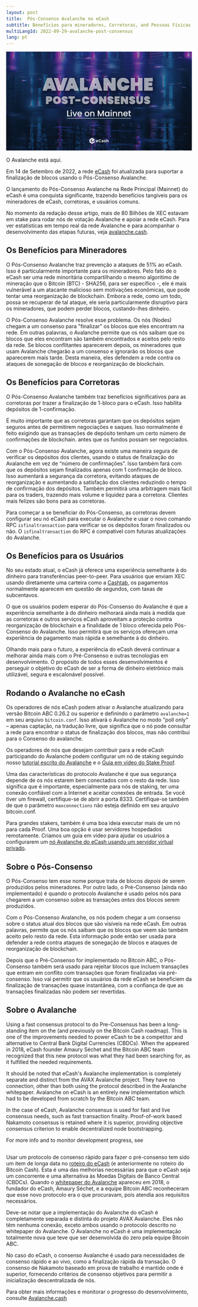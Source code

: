 ```yaml
---
layout: post
title:  Pós-Consenso Avalanche no eCash
subtitle: Benefícios para mineradores, Corretoras, and Pessoas Físicas.
multiLangId: 2022-09-29-avalanche-post-consensus
lang: pt
---
```


![Avalanche integrado na rede principal](/img/avalanche-live.jpg)

O Avalanche está aqui.

Em 14 de Setembro de 2022, a rede [eCash](https://e.cash) foi atualizada para suportar a finalização de blocos usando o Pós-Consenso Avalanche.

O lançamento do Pós-Consenso Avalanche na Rede Principal (Mainnet) do eCash é uma conquista significante, trazendo benefícios tangíveis para os mineradores de eCash, corretoras, e usuários comuns.

No momento da redação desse artigo, mais de 80 Bilhões de XEC estavam em stake para rodar nós de votação Avalanche e apoiar a rede eCash. Para ver estatísticas em tempo real da rede Avalanche e para acompanhar o desenvolvimento das etapas futuras, veja [avalanche.cash](https://avalanche.cash/).

## Os Benefícios para Mineradores

O Pós-Consenso Avalanche traz prevenção a ataques de 51% ao eCash. Isso é particularmente importante para os mineradores. Pelo fato de o eCash ser uma rede minoritária compartilhando o mesmo algoritimo de mineração que o Bitcoin (BTC) - SHA256, para ser específico -, ele é mais vulnerável a um atacante malicioso sem motivações econômicas, que pode tentar uma reorganização de blockchain. Embora a rede, como um todo, possa se recuperar de tal ataque, ele seria particularmente disruptivo para os mineradores, que podem perder blocos, custando-lhes dinheiro.

O Pós-Consenso Avalanche resolve esse problema. Os nós (Nodes) chegam a um consenso para "finalizar" os blocos que eles encontram na rede. Em outras palavras, o Avalanche permite que os nós saibam que os blocos que eles encontram são também encontrados e aceitos pelo resto da rede. Se blocos conflitantes aparecerem depois, os mineradores que usam Avalanche chegarão a um consenso e ignorarão os blocos que aparecerem mais tarde. Desta maneira, eles defendem a rede contra os ataques de sonegação de blocos e reorganização de blockchain.

## Os Benefícios para Corretoras

O Pós-Consenso Avalanche também traz benefícios significativos para as corretoras por trazer a finalização de 1-bloco para o eCash. Isso habilita depósitos de 1-confirmação.

É muito importante que as corretoras garantam que os depósitos sejam seguros antes de permitirem negociações e saques.
Isso normalmente é feito exigindo que as transações de depósito tenham um certo número de confirmações de blockchain. antes que os fundos possam ser negociados.

Com o Pós-Consenso Avalanche, agora existe uma maneira segura de verificar os depósitos dos clientes, usando o status de finalização do Avalanche em vez de “número de confirmações”. Isso também fará com que os depósitos sejam finalizados apenas com 1 confirmação de bloco. Isso aumentará a segurança da corretora, evitando ataques de reorganização e aumentando a satisfação  dos clientes reduzindo o tempo de confirmação dos depósitos. Também permitirá uma arbitragem mais fácil para os traders, trazendo mais volume e liquidez para a corretora. Clientes mais felizes são bons para as corretoras.

Para começar a se beneficiar do Pós-Consenso, as corretoras devem configurar seu nó eCash para executar o Avalanche e usar o
novo comando RPC `isfinaltransaction` para verificar se os depósitos foram finalizados ou não. O `isfinaltransaction` do RPC é compatível com futuras atualizações do Avalanche.

## Os Benefícios para os Usuários

No seu estado atual, o eCash já oferece uma experiência semelhante à do dinheiro para transferências peer-to-peer. Para usuários que enviam XEC usando diretamente uma carteira como a [Cashtab](https://cashtab.com/), os pagamentos normalmente aparecem em questão de
segundos, com taxas de subcentavos.

O que os usuários podem esperar do Pós-Consenso do Avalanche é que a experiência semelhante à do dinheiro melhorará ainda mais à medida que as corretoras e outros serviços eCash aproveitam a proteção contra reorganização de blockchain e a finalidade de 1 bloco oferecida pelo Pós-Consenso do Avalanche. Isso permitirá que os serviços ofereçam uma experiência de pagamento mais rápida e semelhante à do dinheiro.

Olhando mais para o futuro, a experiência do eCash deverá continuar a melhorar ainda mais com o Pré-Consenso e outras tecnologias em desenvolvimento. O propósito de todos esses desenvolvimentos é perseguir o objetivo do eCash de ser a forma de dinheiro eletrônico mais utilizável, segura e escalonável possível.

## Rodando o Avalanche no eCash

Os operadores de nós eCash podem ativar o Avalanche atualizando para versão Bitcoin ABC 0.26.2 ou superior e definindo o parâmetro `avalanche=1` em seu arquivo `bitcoin.conf`. Isso ativará o Avalanche no modo "poll only" – apenas captação, na tradução livre, que significa que o nó pode consultar a rede para encontrar o status de finalização dos blocos, mas não contribui para o Consenso do avalanche.

Os operadores de nós que desejam contribuir para a rede eCash participando do Avalanche podem configurar um nó de staking seguindo nosso [tutorial escrito do Avalanche](/2022-09-07-avalanche-tutorial/) e o
[Guia em vídeo do Stake Proof](https://youtu.be/3k5M4k8OF-I).

Uma das características do protocolo Avalanche é que sua segurança depende de os nós estarem bem conectados com o resto da rede. Isso significa que é importante, especialmente para nós de staking, ter uma conexão confiável com a Internet e aceitar conexões de entrada. Se você tiver um firewall, certifique-se de abrir a porta 8333.
Certifique-se também de que o parâmetro `maxconnections` não esteja definido em seu arquivo bitcoin.conf.

Para grandes stakers, também é uma boa ideia executar mais de um nó para cada Proof. Uma boa opção é usar servidores hospedados remotamente. Criamos um guia em vídeo para ajudar os usuários a configurarem um [nó Avalanche do eCash usando um servidor virtual privado](https://youtu.be/ls88OH3eGwQ).

## Sobre o Pós-Consenso

O Pós-Consenso tem esse nome porque trata de blocos *depois* de serem produzidos pelos mineradores.
Por outro lado, o Pré-Consenso (ainda não implementado) é quando o protocolo Avalanche é usado pelos nós para chegarem a um consenso sobre as transações *antes* dos blocos serem produzidos.

Com o Pós-Consenso Avalanche, os nós podem chegar a um consenso sobre o status atual dos blocos que são visíveis na rede eCash. Em outras palavras, permite que os nós saibam que os blocos que veem são também aceito pelo resto da rede. Esta informação pode então ser usada para defender a rede contra ataques de sonegação de blocos e ataques de reorganização de blockchain.

Depois que o Pré-Consenso for implementado no Bitcoin ABC, o Pós-Consenso também será usado para rejeitar blocos que incluem transações que entram em conflito com transações que foram finalizadas via pré-consenso. Isso vai permitir que os usuários da rede eCash se beneficiem da finalização de transações quase instantânea, com a confiança de que as transações finalizadas não podem ser revertidas.

## Sobre o Avalanche

Using a fast consensus protocol to do Pre-Consensus has been a long-standing item on the
 (and previously on the Bitcoin Cash roadmap).
This is one of the improvements needed to power eCash to be a competitor and alternative to
Central Bank Digital Currencies (CBDCs). When the 
appeared in 2018, eCash founder Amaury Séchet and the Bitcoin ABC team recognized that this new 
protocol was what they had been searching for, as it fulfilled the needed requirements.

It should be noted that eCash's Avalanche implementation is completely separate and distinct from the
AVAX Avalanche project. They have no connection, other than both using the protocol described in the
Avalanche whitepaper. Avalanche on eCash is an entirely new implementation which had to be developed
from scratch by the Bitcoin ABC team.

In the case of eCash, Avalanche consensus is used for fast and live consensus needs, such as fast
transaction finality. Proof-of-work based Nakamoto consensus is retained where it is superior,
providing objective consensus criterion to enable decentralized node bootstrapping.

For more info and to monitor development progress, see 
##
Usar um protocolo de consenso rápido para fazer o pré-consenso tem sido um item de longa data no [roteiro do eCash](https://e.cash/roadmap-explained) (e anteriormente no roteiro do Bitcoin Cash). Esta é uma das melhorias necessárias para que o eCash seja um concorrente e uma alternativa às Moedas Digitais de Banco Central (CBDCs). Quando o [whitepaper do Avalanche](https://ipfs.io/ipfs/QmUy4jh5mGNZvLkjies1RWM4YuvJh5o2FYopNPVYwrRVGV) apareceu em 2018, o fundador do eCash, Amaury Séchet, e a equipe Bitcoin ABC reconheceram que esse novo protocolo era o que procuravam, pois atendia aos requisitos necessários.

Deve-se notar que a implementação do Avalanche do eCash é completamente separada e distinta do projeto AVAX Avalanche. Eles não têm nenhuma conexão, exceto ambos usando o protocolo descrito no whitepaper do Avalanche. O Avalanche no eCash é uma implementação totalmente nova que teve que ser desenvolvida do zero pela equipe Bitcoin ABC.

No caso do eCash, o consenso Avalanche é usado para necessidades de consenso rápido e ao vivo, como a finalização rápida da transação. O consenso de Nakamoto baseado em prova de trabalho é mantido onde é superior, fornecendo critérios de consenso objetivos para permitir a inicialização descentralizada de nós.

Para obter mais informações e monitorar o progresso do desenvolvimento, consulte [Avalanche.cash](https://www.avalanche.cash/)
